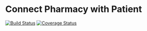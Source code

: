 # Connect Pharmacy with Patient
[![Build Status](https://travis-ci.com/TuyizeeAnastase/Pharmacy-Locator.svg?branch=develop)](https://travis-ci.com/TuyizeeAnastase/Pharmacy-Locator)
[![Coverage Status](https://coveralls.io/repos/github/TuyizeeAnastase/Pharmacy-Locator/badge.svg?branch=develop)](https://coveralls.io/github/TuyizeeAnastase/Pharmacy-Locator?branch=develop)
